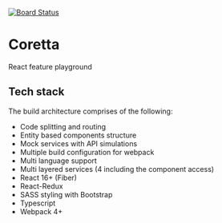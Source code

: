 [![Board Status](https://dev.azure.com/Coretta/b0b434a1-4010-4c77-b940-1b68e5cc01a5/f56606b2-b548-482f-8067-b0134e71715f/_apis/work/boardbadge/69ca872a-fd5f-46e6-951b-bbc8ee6371af)](https://dev.azure.com/Coretta/b0b434a1-4010-4c77-b940-1b68e5cc01a5/_boards/board/t/f56606b2-b548-482f-8067-b0134e71715f/Microsoft.RequirementCategory)
# Coretta

React feature playground

## Tech stack

The build architecture comprises of the following:

-   Code splitting and routing
-   Entity based components structure
-   Mock services with API simulations
-   Multiple build configuration for webpack
-   Multi language support
-   Multi layered services (4 including the component access)
-   React 16+ (Fiber)
-   React-Redux
-   SASS styling with Bootstrap
-   Typescript
-   Webpack 4+
